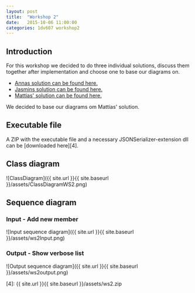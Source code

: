 ```yaml
---
layout: post
title:  "Workshop 2"
date:   2015-10-06 11:00:00
categories: 1dv607 workshop2
---
```


## Introduction

For this workshop we decided to do three individual solutions, discuss them together after implementation and choose one to base our diagrams on. 

* [Annas solution can be found here.][1]
* [Jasmins solution can be found here.][2]
* [Mattias' solution can be found here.][3]

We decided to base our diagrams om Mattias' solution.

## Executable file

A ZIP with the executable file and a necessary JSONSerializer-extension dll can be [downloaded here][4]. 

## Class diagram

![ClassDiagram]({{ site.url }}{{ site.baseurl }}/assets/ClassDiagramWS2.png)

## Sequence diagram

### Input - Add new member

![Input sequence diagram]({{ site.url }}{{ site.baseurl }}/assets/ws2Input.png)

### Output - Show verbose list

![Output sequence diagram]({{ site.url }}{{ site.baseurl }}/assets/ws2output.png)

[1]: https://github.com/Angamanga/1DV607
[2]: https://github.com/jb223cp/1DV607
[3]: https://github.com/mw222rs/1DV607-Workshop2-MemberRegistry
[4]: {{ site.url }}{{ site.baseurl }}/assets/ws2.zip